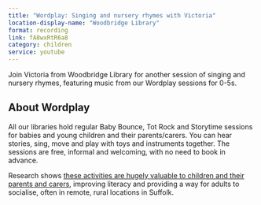 ```yaml
---
title: "Wordplay: Singing and nursery rhymes with Victoria"
location-display-name: "Woodbridge Library"
format: recording
link: fA8wxRtR6a8
category: children
service: youtube
---
```


Join Victoria from Woodbridge Library for another session of singing and nursery rhymes, featuring music from our Wordplay sessions for 0-5s.

## About Wordplay

All our libraries hold regular Baby Bounce, Tot Rock and Storytime sessions for babies and young children and their parents/carers. You can hear stories, sing, move and play with toys and instruments together. The sessions are free, informal and welcoming, with no need to book in advance.

Research shows [these activities are hugely valuable to children and their parents and carers](/news/impact-report-published/), improving literacy and providing a way for adults to socialise, often in remote, rural locations in Suffolk.
